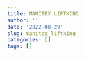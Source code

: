 ```yaml
---
title: MANITEX LIFTKING
author: ''
date: '2022-08-29'
slug: manitex_liftking
categories: []
tags: []
---
```

